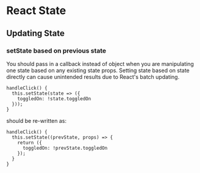 # React State


## Updating State 

### setState based on previous state
You should pass in a callback instead of object when you are manipulating one state based on any existing state props.
Setting state based on state directly can cause unintended results due to React's batch updating.
```JSX
handleClick() {
  this.setState(state => ({
    toggledOn: !state.toggledOn
  }));
}
```

should be re-written as:

```JSX
handleClick() {
  this.setState((prevState, props) => {
    return ({
      toggledOn: !prevState.toggledOn
    });
  }
}
```

